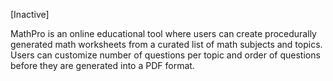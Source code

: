 [Inactive]

MathPro is an online educational tool where users can create procedurally generated math worksheets from a curated list of math subjects and topics.
Users can customize number of questions per topic and order of questions before they are generated into a PDF format. 
